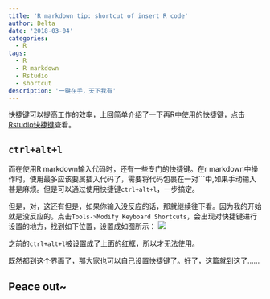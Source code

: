```yaml
---
title: 'R markdown tip: shortcut of insert R code'
author: Delta
date: '2018-03-04'
categories:
  - R
tags:
  - R
  - R markdown
  - Rstudio
  - shortcut
description: '一键在手，天下我有'
---
```


快捷键可以提高工作的效率，上回简单介绍了一下再R中使用的快捷键，点击[Rstudio快捷键](https://ditannan.github.io/2018/02/27/Rstudio-%E5%BF%AB%E6%8D%B7%E9%94%AE/)查看。

<!--more-->

## `ctrl+alt+l`
而在使用R markdown输入代码时，还有一些专门的快捷键。在r markdown中操作时，使用最多应该要属插入代码了，需要将代码包裹在一对\`\`\`中,如果手动输入甚是麻烦。但是可以通过使用快捷键`ctrl+alt+l`，一步搞定。

但是，对，这还有但是，如果你输入没反应的话，那就继续往下看。因为我的开始就是没反应的。点击`Tools->Modify Keyboard Shortcuts`，会出现对快捷键进行设置的地方，找到如下位置，设置成如图所示：
![](/images/keyboard.jpg)

之前的`ctrl+alt+l`被设置成了上面的红框，所以才无法使用。

既然都到这个界面了，那大家也可以自己设置快捷键了。好了，这篇就到这了……
## Peace out~